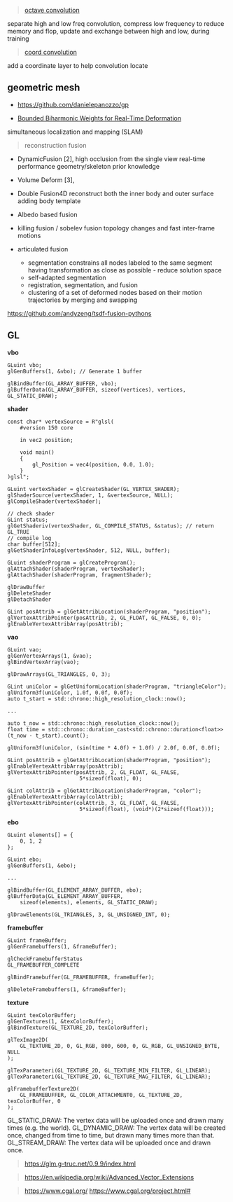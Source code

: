 > [octave convolution](https://export.arxiv.org/pdf/1904.05049)

separate high and low freq convolution, compress low frequency to reduce memory and flop, update and exchange between high and low, during training

> [coord convolution](https://arxiv.org/pdf/1807.03247.pdf)

add a coordinate layer to help convolution locate

## geometric mesh

- https://github.com/danielepanozzo/gp

- [Bounded Biharmonic Weights for Real-Time Deformation](http://igl.ethz.ch/projects/bbw/bounded-biharmonic-weights-siggraph-2011-slides-compressed-jacobson-et-al.pdf)

simultaneous localization and mapping (SLAM)

> reconstruction fusion

- DynamicFusion [2], 
high occlusion from the single view
real-time performance
geometry/skeleton prior knowledge

- Volume Deform [3], 

- Double Fusion4D
reconstruct both the inner body and outer surface
adding body template

- Albedo based fusion

- killing fusion / sobelev fusion
topology changes and fast inter-frame motions

- articulated fusion
  - segmentation constrains all nodes labeled to the same segment having transformation as close as possible - reduce solution space
  - self-adapted segmentation
  - registration, segmentation, and fusion
  - clustering of a set of deformed nodes based on their motion trajectories by merging and swapping

https://github.com/andyzeng/tsdf-fusion-pythons


## GL

**vbo**
```
GLuint vbo;
glGenBuffers(1, &vbo); // Generate 1 buffer

glBindBuffer(GL_ARRAY_BUFFER, vbo);
glBufferData(GL_ARRAY_BUFFER, sizeof(vertices), vertices, GL_STATIC_DRAW);
```

**shader**
```
const char* vertexSource = R"glsl(
    #version 150 core

    in vec2 position;

    void main()
    {
        gl_Position = vec4(position, 0.0, 1.0);
    }
)glsl";

GLuint vertexShader = glCreateShader(GL_VERTEX_SHADER);
glShaderSource(vertexShader, 1, &vertexSource, NULL);
glCompileShader(vertexShader);

// check shader
GLint status;
glGetShaderiv(vertexShader, GL_COMPILE_STATUS, &status); // return GL_TRUE
// compile log
char buffer[512];
glGetShaderInfoLog(vertexShader, 512, NULL, buffer);

GLuint shaderProgram = glCreateProgram();
glAttachShader(shaderProgram, vertexShader);
glAttachShader(shaderProgram, fragmentShader);

glDrawBuffer
glDeleteShader
glDetachShader
```

```
GLint posAttrib = glGetAttribLocation(shaderProgram, "position");
glVertexAttribPointer(posAttrib, 2, GL_FLOAT, GL_FALSE, 0, 0);
glEnableVertexAttribArray(posAttrib);
```

**vao**

```
GLuint vao;
glGenVertexArrays(1, &vao);
glBindVertexArray(vao);

glDrawArrays(GL_TRIANGLES, 0, 3);
```

```
GLint uniColor = glGetUniformLocation(shaderProgram, "triangleColor");
glUniform3f(uniColor, 1.0f, 0.0f, 0.0f);
auto t_start = std::chrono::high_resolution_clock::now();

...

auto t_now = std::chrono::high_resolution_clock::now();
float time = std::chrono::duration_cast<std::chrono::duration<float>>(t_now - t_start).count();

glUniform3f(uniColor, (sin(time * 4.0f) + 1.0f) / 2.0f, 0.0f, 0.0f);
```

```
GLint posAttrib = glGetAttribLocation(shaderProgram, "position");
glEnableVertexAttribArray(posAttrib);
glVertexAttribPointer(posAttrib, 2, GL_FLOAT, GL_FALSE,
                       5*sizeof(float), 0);

GLint colAttrib = glGetAttribLocation(shaderProgram, "color");
glEnableVertexAttribArray(colAttrib);
glVertexAttribPointer(colAttrib, 3, GL_FLOAT, GL_FALSE,
                       5*sizeof(float), (void*)(2*sizeof(float)));
```

**ebo**
```
GLuint elements[] = {
    0, 1, 2
};

GLuint ebo;
glGenBuffers(1, &ebo);

...

glBindBuffer(GL_ELEMENT_ARRAY_BUFFER, ebo);
glBufferData(GL_ELEMENT_ARRAY_BUFFER,
    sizeof(elements), elements, GL_STATIC_DRAW);

glDrawElements(GL_TRIANGLES, 3, GL_UNSIGNED_INT, 0);
```

**framebuffer**
```
GLuint frameBuffer;
glGenFramebuffers(1, &frameBuffer);

glCheckFramebufferStatus
GL_FRAMEBUFFER_COMPLETE

glBindFramebuffer(GL_FRAMEBUFFER, frameBuffer);

glDeleteFramebuffers(1, &frameBuffer);
```

**texture**
```
GLuint texColorBuffer;
glGenTextures(1, &texColorBuffer);
glBindTexture(GL_TEXTURE_2D, texColorBuffer);

glTexImage2D(
    GL_TEXTURE_2D, 0, GL_RGB, 800, 600, 0, GL_RGB, GL_UNSIGNED_BYTE, NULL
);

glTexParameteri(GL_TEXTURE_2D, GL_TEXTURE_MIN_FILTER, GL_LINEAR);
glTexParameteri(GL_TEXTURE_2D, GL_TEXTURE_MAG_FILTER, GL_LINEAR);

glFramebufferTexture2D(
    GL_FRAMEBUFFER, GL_COLOR_ATTACHMENT0, GL_TEXTURE_2D, texColorBuffer, 0
);
```


GL_STATIC_DRAW: The vertex data will be uploaded once and drawn many times (e.g. the world).
GL_DYNAMIC_DRAW: The vertex data will be created once, changed from time to time, but drawn many times more than that.
GL_STREAM_DRAW: The vertex data will be uploaded once and drawn once.


> https://glm.g-truc.net/0.9.9/index.html

> https://en.wikipedia.org/wiki/Advanced_Vector_Extensions

> https://www.cgal.org/
https://www.cgal.org/project.html#